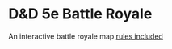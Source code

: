 # D&D 5e Battle Royale

An interactive battle royale map [rules included](/rules/WUBG-Homebrewery.pdf)